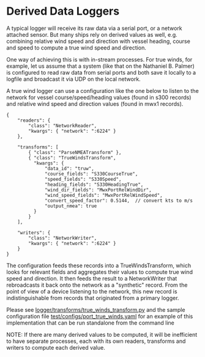 # Derived Data Loggers

A typical logger will receive its raw data via a serial port, or a network attached sensor. But many ships rely on derived values as well, e.g. combining relative wind speed and direction with vessel heading, course and speed to compute a true wind speed and direction.

One way of achieving this is with in-stream processes. For true winds, for example, let us assume that a system (like that on the Nathaniel B. Palmer) is configured to read raw data from serial ports and both save it locally to a logfile and broadcast it via UDP on the local network.

A true wind logger can use a configuration like the one below to listen to the network for vessel course/speed/heading values (found in s300 records) and relative wind speed and direction values (found in mwx1 records).

```
{
    "readers": {
        "class": "NetworkReader",
        "kwargs": { "network": ":6224" }
    },

    "transforms": [
        { "class": "ParseNMEATransform" },
        { "class": "TrueWindsTransform",
          "kwargs": {
              "data_id": "truw",
              "course_fields": "S330CourseTrue",
              "speed_fields": "S330Speed",
              "heading_fields": "S330HeadingTrue",
              "wind_dir_fields": "MwxPortRelWindDir",
              "wind_speed_fields": "MwxPortRelWindSpeed",
              "convert_speed_factor": 0.5144,  // convert kts to m/s
              "output_nmea": true
          }
        }
    ],

    "writers": {
        "class": "NetworkWriter",
        "kwargs": { "network": ":6224" }
    }
}
```
The configuration feeds these records into a TrueWindsTransform, which looks for relevant fields and aggregates their values to compute true wind speed and direction. It then feeds the result to a NetworkWriter that rebroadcasts it back onto the network as a "synthetic" record. From the point of view of a device listening to the network, this new record is indistinguishable from records that originated from a primary logger.

Please see [logger/transforms/true\_winds\_transform.py](logger/transforms/true_winds_transform.py) and the sample configuration file [test/configs/port\_true\_winds.yaml](test/configs/port_true_winds.yaml) for an example of this implementation that can be run standalone from the command line

NOTE: If there are many derived values to be computed, it will be inefficient to have separate processes, each with its own readers, transforms and writers to compute each derived value.

